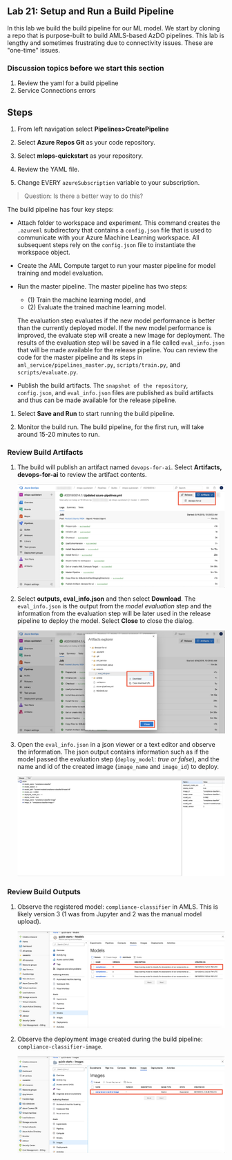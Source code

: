 ## Lab 21:  Setup and Run a Build Pipeline

In this lab we build the build pipeline for our ML model.  We start by cloning a repo that is purpose-built to build AMLS-based AzDO pipelines.  This lab is lengthy and sometimes frustrating due to connectivity issues.  These are "one-time" issues.  


### Discussion topics before we start this section  

1. Review the yaml for a build pipeline
2. Service Connections errors

## Steps

1. From left navigation select **Pipelines>CreatePipeline** 

2. Select **Azure Repos Git** as your code repository.

3. Select **mlops-quickstart** as your repository.

4. Review the YAML file.  

1. Change EVERY `azureSubscription` variable to your subscription.

>Question:  Is there a better way to do this?  

The build pipeline has four key steps:
    
* Attach folder to workspace and experiment. This command creates the `.azureml` subdirectory that contains a `config.json` file that is used to communicate with your Azure Machine Learning workspace. All subsequent steps rely on the `config.json` file to instantiate the workspace object.
    
* Create the AML Compute target to run your master pipeline for model training and model evaluation.
    
* Run the master pipeline. The master pipeline has two steps: 

  * (1) Train the machine learning model, and 
  * (2) Evaluate the trained machine learning model. 
  
  The evaluation step evaluates if the new model performance is better than the currently deployed model. If the new model performance is improved, the evaluate step will create a new Image for deployment. The results of the evaluation step will be saved in a file called `eval_info.json` that will be made available for the release pipeline. You can review the code for the master pipeline and its steps in `aml_service/pipelines_master.py`,  `scripts/train.py`, and `scripts/evaluate.py`.
    
* Publish the build artifacts. The `snapshot of the repository`, `config.json`, and `eval_info.json` files are published as build artifacts and thus can be made available for the release pipeline.

1.  Select **Save and Run** to start running the build pipeline.  

2. Monitor the build run. The build pipeline, for the first run, will take around 15-20 minutes to run.


### Review Build Artifacts

1. The build will publish an artifact named `devops-for-ai`. Select **Artifacts, devops-for-ai** to review the artifact contents.

    ![Select Artifacts, devops-for-ai to review the artifact contents.](../images/16.png 'Build Artifacts')

2. Select **outputs, eval_info.json** and then select **Download**. The `eval_info.json` is the output from the *model evaluation* step and the information from the evaluation step will be later used in the release pipeline to deploy the model. Select **Close** to close the dialog.

    ![Download output from the model evaluation step.](../images/17.png 'Download JSON file')

3. Open the `eval_info.json` in a json viewer or a text editor and observe the information. The json output contains information such as if the model passed the evaluation step (`deploy_model`: *true or false*), and the name and id of the created image (`image_name` and `image_id`) to deploy.

    ![Review information in the eval_info json file.](../images/18.png 'Eval Info JSON File')

### Review Build Outputs

1. Observe the registered model: `compliance-classifier` in AMLS.  This is likely version 3 (1 was from Jupyter and 2 was the manual model upload).  

    ![Review registered model in Azure Portal.](../images/53.png 'Registered Models in Azure Portal')

2. Observe the deployment image created during the build pipeline: `compliance-classifier-image`.

    ![Review deployment image in Azure Portal.](../images/54.png 'Images in Azure Portal')
